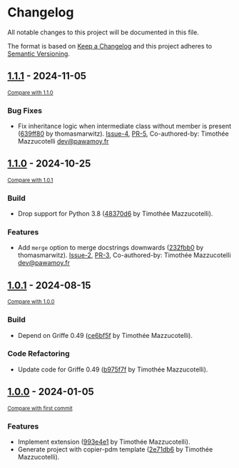 # Changelog

All notable changes to this project will be documented in this file.

The format is based on [Keep a Changelog](http://keepachangelog.com/en/1.0.0/)
and this project adheres to [Semantic Versioning](http://semver.org/spec/v2.0.0.html).

<!-- insertion marker -->
## [1.1.1](https://github.com/mkdocstrings/griffe-inherited-docstrings/releases/tag/1.1.1) - 2024-11-05

<small>[Compare with 1.1.0](https://github.com/mkdocstrings/griffe-inherited-docstrings/compare/1.1.0...1.1.1)</small>

### Bug Fixes

- Fix inheritance logic when intermediate class without member is present ([639ff80](https://github.com/mkdocstrings/griffe-inherited-docstrings/commit/639ff807c34edc25e1841626f8ac6f4b743e8539) by thomasmarwitz). [Issue-4](https://github.com/mkdocstrings/griffe-inherited-docstrings/issues/4), [PR-5](https://github.com/mkdocstrings/griffe-inherited-docstrings/pull/5), Co-authored-by: Timothée Mazzucotelli <dev@pawamoy.fr>

## [1.1.0](https://github.com/mkdocstrings/griffe-inherited-docstrings/releases/tag/1.1.0) - 2024-10-25

<small>[Compare with 1.0.1](https://github.com/mkdocstrings/griffe-inherited-docstrings/compare/1.0.1...1.1.0)</small>

### Build

- Drop support for Python 3.8 ([48370d6](https://github.com/mkdocstrings/griffe-inherited-docstrings/commit/48370d6d6cb9766bc28aca4c88144fd5f27d8300) by Timothée Mazzucotelli).

### Features

- Add `merge` option to merge docstrings downwards ([232fbb0](https://github.com/mkdocstrings/griffe-inherited-docstrings/commit/232fbb0a151eb58a34d4579881cc2bed8f689bbc) by thomasmarwitz). [Issue-2](https://github.com/mkdocstrings/griffe-inherited-docstrings/issues/2), [PR-3](https://github.com/mkdocstrings/griffe-inherited-docstrings/pull/3), Co-authored-by: Timothée Mazzucotelli <dev@pawamoy.fr>

## [1.0.1](https://github.com/mkdocstrings/griffe-inherited-docstrings/releases/tag/1.0.1) - 2024-08-15

<small>[Compare with 1.0.0](https://github.com/mkdocstrings/griffe-inherited-docstrings/compare/1.0.0...1.0.1)</small>

### Build

- Depend on Griffe 0.49 ([ce6bf5f](https://github.com/mkdocstrings/griffe-inherited-docstrings/commit/ce6bf5fe21e839aa7e1b9b84c9c531a5841ece3c) by Timothée Mazzucotelli).

### Code Refactoring

- Update code for Griffe 0.49 ([b975f7f](https://github.com/mkdocstrings/griffe-inherited-docstrings/commit/b975f7f523c369c9ab3bc889cf9f558ef7c133a0) by Timothée Mazzucotelli).

## [1.0.0](https://github.com/mkdocstrings/griffe-inherited-docstrings/releases/tag/1.0.0) - 2024-01-05

<small>[Compare with first commit](https://github.com/mkdocstrings/griffe-inherited-docstrings/compare/b0d27df17aab12337a426b1d2e642593bdc9231b...1.0.0)</small>

### Features

- Implement extension ([993e4e1](https://github.com/mkdocstrings/griffe-inherited-docstrings/commit/993e4e1e9a316e8b472df47c6568392605ca07f6) by Timothée Mazzucotelli).
- Generate project with copier-pdm template ([2e71db6](https://github.com/mkdocstrings/griffe-inherited-docstrings/commit/2e71db6086e2507cc058d8b387d33eb7c228ed9a) by Timothée Mazzucotelli).
